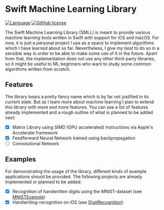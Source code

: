 # Swift Machine Learning Library
[![Language](http://img.shields.io/badge/language-swift-orange.svg?style=flat)](https://developer.apple.com/swift)
[![GitHub license](https://img.shields.io/badge/license-MIT-blue.svg)](https://github.com/FelixOpolka/Swift-Machine-Learning-Library/blob/master/LICENSE)

The Swift Machine Learning Library (SMLL) is meant to provide various machine learning tools written in Swift with support for iOS and macOS. For now, it is just a personal project I use as a space to implement algorithms which I have learned about so far. Nevertheless, I give my best to do so in a sensible way in order to be able to make some use of it in the future. Apart from that, the implementation does not use any other third-party libraries, so it might be useful to ML beginners who want to study some common algorithms written from scratch.

## Features

The library bears a pretty fancy name which is by far not justified in its current state. But as I learn more about machine learning I plan to extend this library with more and more features. You can see a list of features already implemented and a rough outline of what is planned to be added next:

  - [x] Matrix Library using SIMD (GPU accelerated) instructions via Apple's Accelerate framework
  - [x] Feedforward Neural Network trained using backpropagation
  - [ ] Convolutional Network

## Examples

For demonstrating the usage of the library, different kinds of example applications should be provided. The following projects are already implemented or planned to be added:

  - [x] Recognition of handwritten digits using the MNIST-dataset (see [MNISTExample](https://github.com/FelixOpolka/Swift-Machine-Learning-Library/tree/master/Examples/MNISTExample))
  - [x] Handwriting-recognition on iOS (see [DigitRecognition](https://github.com/FelixOpolka/Swift-Machine-Learning-Library/tree/master/Examples/DigitRecognition))
